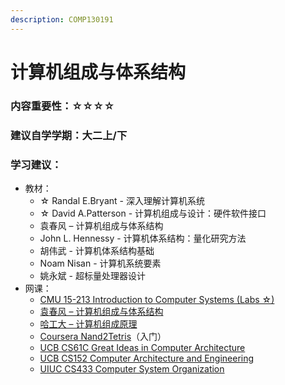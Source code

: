 ```yaml
---
description: COMP130191
---
```


# 计算机组成与体系结构

### 内容重要性：☆☆☆☆

### 建议自学学期：大二上/下

### 学习建议：

* 教材：
  * ☆ Randal E.Bryant - 深入理解计算机系统
  * ☆ David A.Patterson - 计算机组成与设计：硬件软件接口
  * 袁春风 – 计算机组成与体系结构
  * John L. Hennessy - 计算机体系结构：量化研究方法
  * 胡伟武 - 计算机体系结构基础
  * Noam Nisan - 计算机系统要素
  * 姚永斌 - 超标量处理器设计
* 网课：
  * [CMU 15-213 Introduction to Computer Systems (Labs ☆)](https://csdiy.wiki/%E4%BD%93%E7%B3%BB%E7%BB%93%E6%9E%84/CSAPP/)
  * [袁春风 – 计算机组成与体系结构](https://www.bilibili.com/video/BV1rJ411U7EC)
  * [哈工大 – 计算机组成原理](https://www.bilibili.com/video/BV1t4411e7LH)
  * [Coursera Nand2Tetris](https://csdiy.wiki/%E4%BD%93%E7%B3%BB%E7%BB%93%E6%9E%84/N2T/)（入门）
  * [UCB CS61C Great Ideas in Computer Architecture](https://cs61c.org/sp24/)
  * [UCB CS152 Computer Architecture and Engineering](https://www.bilibili.com/video/BV1pK4y1d7ff)
  * [UIUC CS433 Computer System Organization](https://courses.grainger.illinois.edu/cs433/sp2024/index.php)

